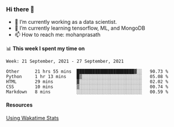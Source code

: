 ### Hi there 👋

- 🔭 I’m currently working as a data scientist.
- 🌱 I’m currently learning tensorflow, ML, and MongoDB
- 📫 How to reach me: mohanprasath

📊 **This week I spent my time on**
<!--START_SECTION:waka-->
```text
Week: 21 September, 2021 - 27 September, 2021

Other      21 hrs 55 mins  ██████████████████████▓░░   90.73 % 
Python     1 hr 13 mins    █▒░░░░░░░░░░░░░░░░░░░░░░░   05.08 % 
HTML       29 mins         ▓░░░░░░░░░░░░░░░░░░░░░░░░   02.02 % 
CSS        10 mins         ▒░░░░░░░░░░░░░░░░░░░░░░░░   00.74 % 
Markdown   8 mins          ░░░░░░░░░░░░░░░░░░░░░░░░░   00.59 % 
```
<!--END_SECTION:waka-->

#### Resources
[Using Wakatime Stats](https://github.com/marketplace/actions/waka-readme)
